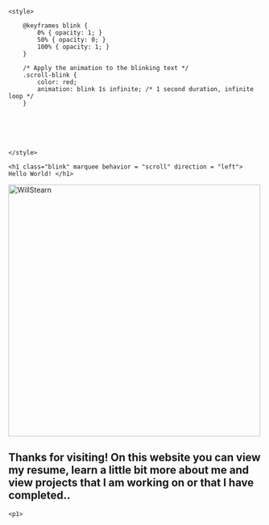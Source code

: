 <html lang="en">
<head>
    <meta charset="UTF-8">
    <meta name="viewport" content="width=device-width, initial-scale=1.0">
    <title>Blinking Red Text</title>
    <title> Text Color</title>    
 
    <style>
        
        @keyframes blink {
            0% { opacity: 1; }
            50% { opacity: 0; }
            100% { opacity: 1; }
        }

        /* Apply the animation to the blinking text */
        .scroll-blink {
            color: red;
            animation: blink 1s infinite; /* 1 second duration, infinite loop */
        }

          
        
    
    
    
    </style>
</head>
<body>
    
    <h1 class="blink" marquee behavior = "scroll" direction = "left"> Hello World! </h1>
  <img src= "https://scontent.fosu2-1.fna.fbcdn.net/v/t39.30808-6/363440628_10231263865289524_1224367189268874357_n.jpg?_nc_cat=107&ccb=1-7&_nc_sid=833d8c&_nc_ohc=OrEK-w6nDWcQ7kNvgFWSvE5&_nc_zt=23&_nc_ht=scontent.fosu2-1.fna&_nc_gid=ASZxaYnT2GLOsh2-NM6-scY&oh=00_AYBEogK94jrBQBqG0QVkIsKc4fV7N5HbAL74oYjNAr5y0A&oe=677F912D" alt="WillStearn" width="500" height ="500">
   <h2 style="font-size:  15 px;"> Thanks for visiting!  On this website you can view my resume, learn a little bit more about me and view projects that I am working on or that I have completed..</h2>



    <p1> 


</body>

</html>
